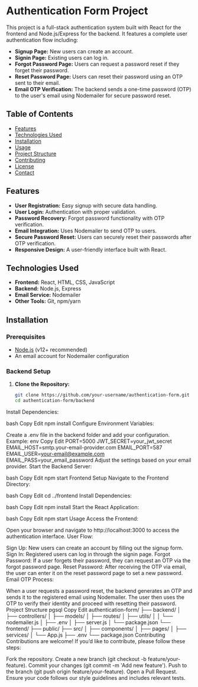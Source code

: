# Authentication Form Project

This project is a full-stack authentication system built with React for the frontend and Node.js/Express for the backend. It features a complete user authentication flow including:

- **Signup Page:** New users can create an account.
- **Signin Page:** Existing users can log in.
- **Forgot Password Page:** Users can request a password reset if they forget their password.
- **Reset Password Page:** Users can reset their password using an OTP sent to their email.
- **Email OTP Verification:** The backend sends a one-time password (OTP) to the user's email using Nodemailer for secure password reset.

## Table of Contents

- [Features](#features)
- [Technologies Used](#technologies-used)
- [Installation](#installation)
- [Usage](#usage)
- [Project Structure](#project-structure)
- [Contributing](#contributing)
- [License](#license)
- [Contact](#contact)

## Features

- **User Registration:** Easy signup with secure data handling.
- **User Login:** Authentication with proper validation.
- **Password Recovery:** Forgot password functionality with OTP verification.
- **Email Integration:** Uses Nodemailer to send OTP to users.
- **Secure Password Reset:** Users can securely reset their passwords after OTP verification.
- **Responsive Design:** A user-friendly interface built with React.

## Technologies Used

- **Frontend:** React, HTML, CSS, JavaScript
- **Backend:** Node.js, Express
- **Email Service:** Nodemailer
- **Other Tools:** Git, npm/yarn

## Installation

### Prerequisites

- [Node.js](https://nodejs.org/) (v12+ recommended)
- An email account for Nodemailer configuration

### Backend Setup

1. **Clone the Repository:**
   ```bash
   git clone https://github.com/your-username/authentication-form.git
   cd authentication-form/backend
Install Dependencies:

bash
Copy
Edit
npm install
Configure Environment Variables:

Create a .env file in the backend folder and add your configuration. Example:
env
Copy
Edit
PORT=5000
JWT_SECRET=your_jwt_secret
EMAIL_HOST=smtp.your-email-provider.com
EMAIL_PORT=587
EMAIL_USER=your-email@example.com
EMAIL_PASS=your_email_password
Adjust the settings based on your email provider.
Start the Backend Server:

bash
Copy
Edit
npm start
Frontend Setup
Navigate to the Frontend Directory:

bash
Copy
Edit
cd ../frontend
Install Dependencies:

bash
Copy
Edit
npm install
Start the React Application:

bash
Copy
Edit
npm start
Usage
Access the Frontend:

Open your browser and navigate to http://localhost:3000 to access the authentication interface.
User Flow:

Sign Up: New users can create an account by filling out the signup form.
Sign In: Registered users can log in through the signin page.
Forgot Password: If a user forgets their password, they can request an OTP via the forgot password page.
Reset Password: After receiving the OTP via email, the user can enter it on the reset password page to set a new password.
Email OTP Process:

When a user requests a password reset, the backend generates an OTP and sends it to the registered email using Nodemailer.
The user then uses the OTP to verify their identity and proceed with resetting their password.
Project Structure
pgsql
Copy
Edit
authentication-form/
├── backend/
│   ├── controllers/
│   ├── models/
│   ├── routes/
│   ├── utils/
│   │   └── nodemailer.js
│   ├── .env
│   ├── server.js
│   └── package.json
└── frontend/
    ├── public/
    ├── src/
    │   ├── components/
    │   ├── pages/
    │   ├── services/
    │   └── App.js
    ├── .env
    └── package.json
Contributing
Contributions are welcome! If you’d like to contribute, please follow these steps:

Fork the repository.
Create a new branch (git checkout -b feature/your-feature).
Commit your changes (git commit -m 'Add new feature').
Push to the branch (git push origin feature/your-feature).
Open a Pull Request.
Ensure your code follows our style guidelines and includes relevant tests.
